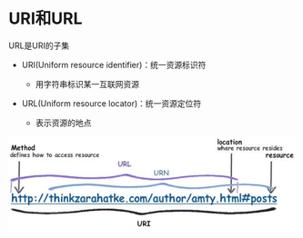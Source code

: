 # URI和URL

URL是URI的子集

* URI(Uniform resource identifier)：统一资源标识符
  * 用字符串标识某一互联网资源


* URL(Uniform resource locator)：统一资源定位符
  * 表示资源的地点

![](uri.jpg)